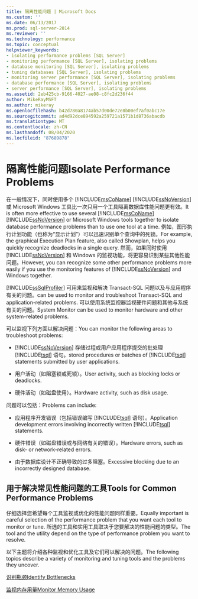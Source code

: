 ```yaml
---
title: 隔离性能问题 | Microsoft Docs
ms.custom: ''
ms.date: 06/13/2017
ms.prod: sql-server-2014
ms.reviewer: ''
ms.technology: performance
ms.topic: conceptual
helpviewer_keywords:
- isolating performance problems [SQL Server]
- monitoring performance [SQL Server], isolating problems
- database monitoring [SQL Server], isolating problems
- tuning databases [SQL Server], isolating problems
- monitoring server performance [SQL Server], isolating problems
- database performance [SQL Server], isolating problems
- server performance [SQL Server], isolating problems
ms.assetid: 2eb425cb-9166-4027-ae08-c8fc2d236f44
author: MikeRayMSFT
ms.author: mikeray
ms.openlocfilehash: b42d780a8174ab57d00de72e8b00ef7af0abc17e
ms.sourcegitcommit: ad4d92dce894592a259721a1571b1d8736abacdb
ms.translationtype: MT
ms.contentlocale: zh-CN
ms.lasthandoff: 08/04/2020
ms.locfileid: "87689878"
---
```

# <a name="isolate-performance-problems"></a><span data-ttu-id="9a2e9-102">隔离性能问题</span><span class="sxs-lookup"><span data-stu-id="9a2e9-102">Isolate Performance Problems</span></span>
  <span data-ttu-id="9a2e9-103">在一般情况下，同时使用多个 [!INCLUDE[msCoName](../../includes/msconame-md.md)] [!INCLUDE[ssNoVersion](../../includes/ssnoversion-md.md)] 或 Microsoft Windows 工具比一次只用一个工具隔离数据库性能问题更有效。</span><span class="sxs-lookup"><span data-stu-id="9a2e9-103">It is often more effective to use several [!INCLUDE[msCoName](../../includes/msconame-md.md)] [!INCLUDE[ssNoVersion](../../includes/ssnoversion-md.md)] or Microsoft Windows tools together to isolate database performance problems than to use one tool at a time.</span></span> <span data-ttu-id="9a2e9-104">例如，图形执行计划功能（也称为“显示计划”）可以迅速识别单个查询中的死锁。</span><span class="sxs-lookup"><span data-stu-id="9a2e9-104">For example, the graphical Execution Plan feature, also called Showplan, helps you quickly recognize deadlocks in a single query.</span></span> <span data-ttu-id="9a2e9-105">然而，如果同时使用 [!INCLUDE[ssNoVersion](../../includes/ssnoversion-md.md)] 和 Windows 的监视功能，将更容易识别某些其他性能问题。</span><span class="sxs-lookup"><span data-stu-id="9a2e9-105">However, you can recognize some other performance problems more easily if you use the monitoring features of [!INCLUDE[ssNoVersion](../../includes/ssnoversion-md.md)] and Windows together.</span></span>  
  
 [!INCLUDE[ssSqlProfiler](../../includes/sssqlprofiler-md.md)] <span data-ttu-id="9a2e9-106">可用来监视和解决 Transact-SQL 问题以及与应用程序有关的问题。</span><span class="sxs-lookup"><span data-stu-id="9a2e9-106">can be used to monitor and troubleshoot Transact-SQL and application-related problems.</span></span> <span data-ttu-id="9a2e9-107">可以使用系统监视器监视硬件问题和其他与系统有关的问题。</span><span class="sxs-lookup"><span data-stu-id="9a2e9-107">System Monitor can be used to monitor hardware and other system-related problems.</span></span>  
  
 <span data-ttu-id="9a2e9-108">可以监视下列方面以解决问题：</span><span class="sxs-lookup"><span data-stu-id="9a2e9-108">You can monitor the following areas to troubleshoot problems:</span></span>  
  
-   [!INCLUDE[ssNoVersion](../../includes/ssnoversion-md.md)] <span data-ttu-id="9a2e9-109">存储过程或用户应用程序提交的批处理 [!INCLUDE[tsql](../../includes/tsql-md.md)] 语句。</span><span class="sxs-lookup"><span data-stu-id="9a2e9-109">stored procedures or batches of [!INCLUDE[tsql](../../includes/tsql-md.md)] statements submitted by user applications.</span></span>  
  
-   <span data-ttu-id="9a2e9-110">用户活动（如阻塞锁或死锁）。</span><span class="sxs-lookup"><span data-stu-id="9a2e9-110">User activity, such as blocking locks or deadlocks.</span></span>  
  
-   <span data-ttu-id="9a2e9-111">硬件活动（如磁盘使用）。</span><span class="sxs-lookup"><span data-stu-id="9a2e9-111">Hardware activity, such as disk usage.</span></span>  
  
 <span data-ttu-id="9a2e9-112">问题可以包括：</span><span class="sxs-lookup"><span data-stu-id="9a2e9-112">Problems can include:</span></span>  
  
-   <span data-ttu-id="9a2e9-113">应用程序开发错误（包括错误编写 [!INCLUDE[tsql](../../includes/tsql-md.md)] 语句）。</span><span class="sxs-lookup"><span data-stu-id="9a2e9-113">Application development errors involving incorrectly written [!INCLUDE[tsql](../../includes/tsql-md.md)] statements.</span></span>  
  
-   <span data-ttu-id="9a2e9-114">硬件错误（如磁盘错误或与网络有关的错误）。</span><span class="sxs-lookup"><span data-stu-id="9a2e9-114">Hardware errors, such as disk- or network-related errors.</span></span>  
  
-   <span data-ttu-id="9a2e9-115">由于数据库设计不正确导致的过多阻塞。</span><span class="sxs-lookup"><span data-stu-id="9a2e9-115">Excessive blocking due to an incorrectly designed database.</span></span>  
  
## <a name="tools-for-common-performance-problems"></a><span data-ttu-id="9a2e9-116">用于解决常见性能问题的工具</span><span class="sxs-lookup"><span data-stu-id="9a2e9-116">Tools for Common Performance Problems</span></span>  
 <span data-ttu-id="9a2e9-117">仔细选择您希望每个工具监视或优化的性能问题同样重要。</span><span class="sxs-lookup"><span data-stu-id="9a2e9-117">Equally important is careful selection of the performance problem that you want each tool to monitor or tune.</span></span> <span data-ttu-id="9a2e9-118">所选的工具和实用工具取决于您要解决的性能问题的类型。</span><span class="sxs-lookup"><span data-stu-id="9a2e9-118">The tool and the utility depend on the type of performance problem you want to resolve.</span></span>  
  
 <span data-ttu-id="9a2e9-119">以下主题将介绍各种监视和优化工具及它们可以解决的问题。</span><span class="sxs-lookup"><span data-stu-id="9a2e9-119">The following topics describe a variety of monitoring and tuning tools and the problems they uncover.</span></span>  
  
 [<span data-ttu-id="9a2e9-120">识别瓶颈</span><span class="sxs-lookup"><span data-stu-id="9a2e9-120">Identify Bottlenecks</span></span>](identify-bottlenecks.md)  
  
 [<span data-ttu-id="9a2e9-121">监视内存用量</span><span class="sxs-lookup"><span data-stu-id="9a2e9-121">Monitor Memory Usage</span></span>](../performance-monitor/monitor-memory-usage.md)  
  
  
